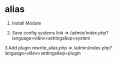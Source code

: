 # alias


1. Install Module

2. Save config systems link => /admin/index.php?language=vi&nv=settings&op=system

3.Add plugin rewrite_alias.php => /admin/index.php?language=vi&nv=settings&op=plugin
